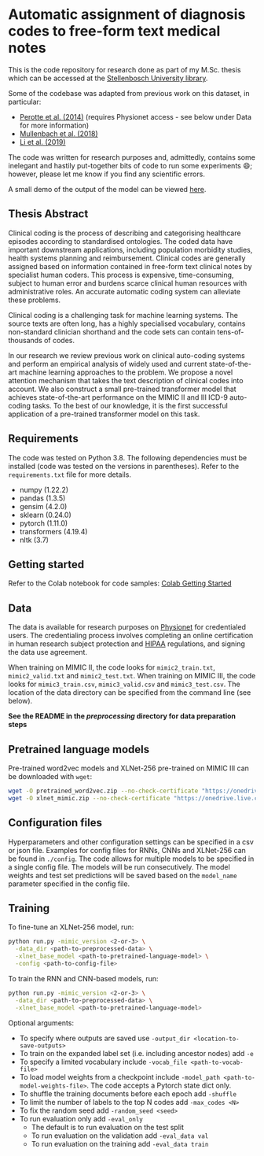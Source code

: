 # Automatic assignment of diagnosis codes to free-form text medical notes

This is the code repository for research done as part of my M.Sc. thesis which can be accessed at the [Stellenbosch University library](http://hdl.handle.net/10019.1/123654).

Some of the codebase was adapted from previous work on this dataset, in particular:
- [Perotte et al. (2014)](https://archive.physionet.org/works/ICD9CodingofDischargeSummaries) (requires Physionet access - see below under Data for more information)
- [Mullenbach et al. (2018)](https://github.com/jamesmullenbach/caml-mimic)
- [Li et al. (2019)](https://github.com/foxlf823/Multi-Filter-Residual-Convolutional-Neural-Network)

The code was written for research purposes and, admittedly, contains some inelegant and hastily put-together bits of code to run some experiments :smile:; however, please let me know if you find any scientific errors.

A small demo of the output of the model can be viewed [here](https://share.streamlit.io/stefan027/mimic_inference_frontend/00_%F0%9F%8F%A0_Home.py).

## Thesis Abstract

Clinical coding is the process of describing and categorising healthcare episodes according to standardised ontologies. The coded data have important downstream applications, including population morbidity studies, health systems planning and reimbursement. Clinical codes are generally assigned based on information contained in free-form text clinical notes by specialist human coders. This process is expensive, time-consuming, subject to human error and burdens scarce clinical human resources with administrative roles. An accurate automatic coding system can alleviate these problems.

Clinical coding is a challenging task for machine learning systems. The source texts are often long, has a highly specialised vocabulary, contains non-standard clinician shorthand and the code sets can contain tens-of-thousands of codes.

In our research we review previous work on clinical auto-coding systems and perform an empirical analysis of widely used and current state-of-the-art machine learning approaches to the problem. We propose a novel attention mechanism that takes the text description of clinical codes into account. We also construct a small pre-trained transformer model that achieves state-of-the-art performance on the MIMIC II and III ICD-9 auto-coding tasks. To the best of our knowledge, it is the first successful application of a pre-trained transformer model on this task.

## Requirements
The code was tested on Python 3.8. The following dependencies must be installed (code was tested on the versions in parentheses). Refer to the `requirements.txt` file for more details.
- numpy (1.22.2)
- pandas (1.3.5)
- gensim (4.2.0)
- sklearn (0.24.0)
- pytorch (1.11.0)
- transformers (4.19.4)
- nltk (3.7)

## Getting started

Refer to the Colab notebook for code samples: [Colab Getting Started](https://colab.research.google.com/drive/1d0PufGGzkE3p1eTHsuiIzsLqKCo9nGp0?usp=sharing)

## Data

The data is available for research purposes on [Physionet](https://physionet.org/) for credentialed users. The credentialing process involves completing an online certification in human research subject protection and [HIPAA](https://en.wikipedia.org/wiki/Health_Insurance_Portability_and_Accountability_Act) regulations, and signing the data use agreement.

When training on MIMIC II, the code looks for `mimic2_train.txt`, `mimic2_valid.txt` and `mimic2_test.txt`. When training on MIMIC III, the code looks for `mimic3_train.csv`, `mimic3_valid.csv` and `mimic3_test.csv`. The location of the data directory can be specified from the command line (see below).

**See the README in the _preprocessing_ directory for data preparation steps**

## Pretrained language models
Pre-trained word2vec models and XLNet-256 pre-trained on MIMIC III can be downloaded with `wget`:
```bash
wget -O pretrained_word2vec.zip --no-check-certificate "https://onedrive.live.com/download?cid=05F351192BFCCB72&resid=5F351192BFCCB72%2116059&authkey=AC3miUydIYitp58"
wget -O xlnet_mimic.zip --no-check-certificate "https://onedrive.live.com/download?cid=05F351192BFCCB72&resid=5F351192BFCCB72%2116542&authkey=AFfxLSYriNtZEUM"
```

## Configuration files
Hyperparameters and other configuration settings can be specified in a csv or json file. Examples for config files for RNNs, CNNs and XLNet-256 can be found in `./config`. The code allows for multiple models to be specified in a single config file. The models will be run consecutively. The model weights and test set predictions will be saved based on the `model_name` parameter specified in the config file.

## Training
To fine-tune an XLNet-256 model, run:
```bash
python run.py -mimic_version <2-or-3> \
  -data_dir <path-to-preprocessed-data> \
  -xlnet_base_model <path-to-pretrained-language-model> \
  -config <path-to-config-file>
```
To train the RNN and CNN-based models, run:
```bash
python run.py -mimic_version <2-or-3> \
  -data_dir <path-to-preprocessed-data> \
  -xlnet_base_model <path-to-pretrained-language-model>
```
Optional arguments:
- To specify where outputs are saved use `-output_dir <location-to-save-outputs>`
- To train on the expanded label set (i.e. including ancestor nodes) add `-e`
- To specify a limited vocabulary include `-vocab_file <path-to-vocab-file>`
- To load model weights from a checkpoint include `-model_path <path-to-model-weights-file>`. The code accepts a Pytorch state dict only.
- To shuffle the training documents before each epoch add `-shuffle`
- To limit the number of labels to the top N codes add `-max_codes <N>`
- To fix the random seed add `-random_seed <seed>`
- To run evaluation only add `-eval_only`
    - The default is to run evaluation on the test split
    - To run evaluation on the validation add `-eval_data val`
    - To run evaluation on the training add `-eval_data train`
